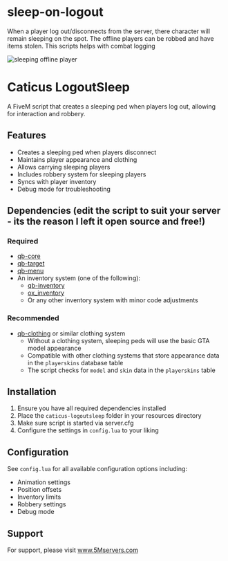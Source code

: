 # sleep-on-logout

When a player log out/disconnects from the server, there character will remain sleeping on the spot. The offline players can be robbed and have items stolen. This scripts helps with combat logging

![sleeping offline player](https://i.imgur.com/tntWnVf.png)



# Caticus LogoutSleep
A FiveM script that creates a sleeping ped when players log out, allowing for interaction and robbery.

## Features
- Creates a sleeping ped when players disconnect
- Maintains player appearance and clothing
- Allows carrying sleeping players
- Includes robbery system for sleeping players
- Syncs with player inventory
- Debug mode for troubleshooting

## Dependencies (edit the script to suit your server - its the reason I left it open source and free!)
### Required
- [qb-core](https://github.com/qbcore-framework/qb-core)
- [qb-target](https://github.com/qbcore-framework/qb-target)
- [qb-menu](https://github.com/qbcore-framework/qb-menu)
- An inventory system (one of the following):
  - [qb-inventory](https://github.com/qbcore-framework/qb-inventory)
  - [ox_inventory](https://github.com/overextended/ox_inventory)
  - Or any other inventory system with minor code adjustments

### Recommended
- [qb-clothing](https://github.com/qbcore-framework/qb-clothing) or similar clothing system
  - Without a clothing system, sleeping peds will use the basic GTA model appearance
  - Compatible with other clothing systems that store appearance data in the `playerskins` database table
  - The script checks for `model` and `skin` data in the `playerskins` table

## Installation
1. Ensure you have all required dependencies installed
2. Place the `caticus-logoutsleep` folder in your resources directory
3. Make sure script is started via server.cfg
4. Configure the settings in `config.lua` to your liking

## Configuration
See `config.lua` for all available configuration options including:
- Animation settings
- Position offsets
- Inventory limits
- Robbery settings
- Debug mode

## Support
For support, please visit www.5Mservers.com
